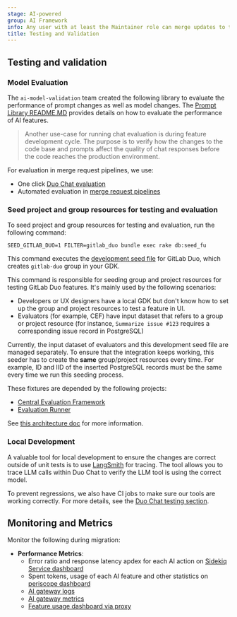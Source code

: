 ```yaml
---
stage: AI-powered
group: AI Framework
info: Any user with at least the Maintainer role can merge updates to this content. For details, see https://docs.gitlab.com/development/development_processes/#development-guidelines-review.
title: Testing and Validation
---
```


## Testing and validation

### Model Evaluation

The `ai-model-validation` team created the following library to evaluate the performance of prompt changes as well as model changes. The [Prompt Library README.MD](https://gitlab.com/gitlab-org/modelops/ai-model-validation-and-research/ai-evaluation/prompt-library/-/blob/main/doc/how-to/run_duo_chat_eval.md) provides details on how to evaluate the performance of AI features.

> Another use-case for running chat evaluation is during feature development cycle. The purpose is to verify how the changes to the code base and prompts affect the quality of chat responses before the code reaches the production environment.

For evaluation in merge request pipelines, we use:

- One click [Duo Chat evaluation](https://gitlab.com/gitlab-org/modelops/ai-model-validation-and-research/ai-evaluation/evaluation-runner)
- Automated evaluation in [merge request pipelines](https://gitlab.com/gitlab-org/gitlab/-/issues/495410)

### Seed project and group resources for testing and evaluation

To seed project and group resources for testing and evaluation, run the following command:

```shell
SEED_GITLAB_DUO=1 FILTER=gitlab_duo bundle exec rake db:seed_fu
```

This command executes the [development seed file](../development_seed_files.md) for GitLab Duo, which creates `gitlab-duo` group in your GDK.

This command is responsible for seeding group and project resources for testing GitLab Duo features.
It's mainly used by the following scenarios:

- Developers or UX designers have a local GDK but don't know how to set up the group and project resources to test a feature in UI.
- Evaluators (for example, CEF) have input dataset that refers to a group or project resource (for instance, `Summarize issue #123` requires a corresponding issue record in PostgreSQL)

Currently, the input dataset of evaluators and this development seed file are managed separately.
To ensure that the integration keeps working, this seeder has to create the **same** group/project resources every time.
For example, ID and IID of the inserted PostgreSQL records must be the same every time we run this seeding process.

These fixtures are depended by the following projects:

- [Central Evaluation Framework](https://gitlab.com/gitlab-org/modelops/ai-model-validation-and-research/ai-evaluation/prompt-library)
- [Evaluation Runner](https://gitlab.com/gitlab-org/modelops/ai-model-validation-and-research/ai-evaluation/evaluation-runner)

See [this architecture doc](https://gitlab.com/gitlab-org/modelops/ai-model-validation-and-research/ai-evaluation/evaluation-runner/-/blob/main/docs/architecture.md) for more information.

### Local Development

A valuable tool for local development to ensure the changes are correct outside of unit tests is to use [LangSmith](duo_chat.md#tracing-with-langsmith) for tracing. The tool allows you to trace LLM calls within Duo Chat to verify the LLM tool is using the correct model.

To prevent regressions, we also have CI jobs to make sure our tools are working correctly. For more details, see the [Duo Chat testing section](duo_chat.md#prevent-regressions-in-your-merge-request).

## Monitoring and Metrics

Monitor the following during migration:

- **Performance Metrics**:
  - Error ratio and response latency apdex for each AI action on [Sidekiq Service dashboard](https://dashboards.gitlab.net/d/sidekiq-main/sidekiq-overview)
  - Spent tokens, usage of each AI feature and other statistics on [periscope dashboard](https://app.periscopedata.com/app/gitlab/1137231/Ai-Features)
  - [AI gateway logs](https://log.gprd.gitlab.net/app/r/s/zKEel)
  - [AI gateway metrics](https://dashboards.gitlab.net/d/ai-gateway-main/ai-gateway3a-overview?orgId=1)
  - [Feature usage dashboard via proxy](https://log.gprd.gitlab.net/app/r/s/egybF)
